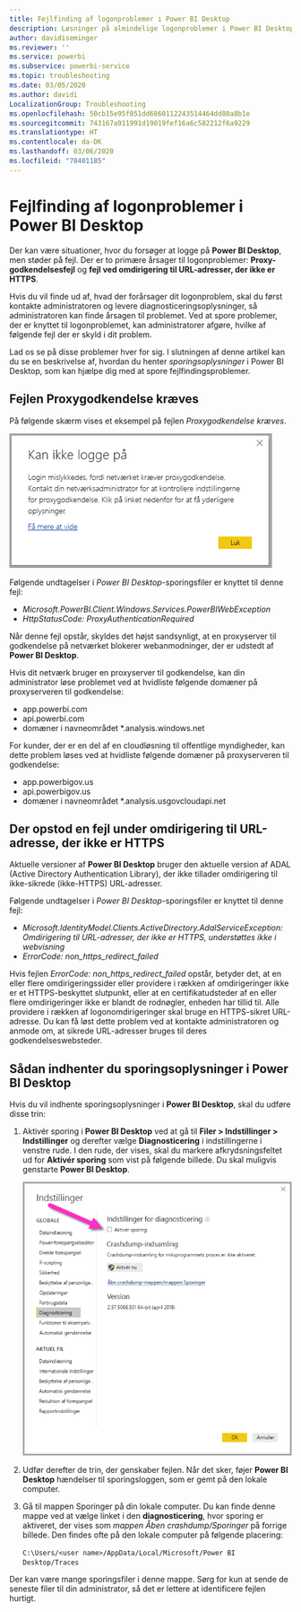 ```yaml
---
title: Fejlfinding af logonproblemer i Power BI Desktop
description: Løsninger på almindelige logonproblemer i Power BI Desktop
author: davidiseminger
ms.reviewer: ''
ms.service: powerbi
ms.subservice: powerbi-service
ms.topic: troubleshooting
ms.date: 03/05/2020
ms.author: davidi
LocalizationGroup: Troubleshooting
ms.openlocfilehash: 50cb15e95f051dd6860112243514464dd80a8b1e
ms.sourcegitcommit: 743167a911991d19019fef16a6c582212f6a9229
ms.translationtype: HT
ms.contentlocale: da-DK
ms.lasthandoff: 03/06/2020
ms.locfileid: "78401185"
---
```

# <a name="troubleshooting-sign-in-for-power-bi-desktop"></a>Fejlfinding af logonproblemer i Power BI Desktop
Der kan være situationer, hvor du forsøger at logge på **Power BI Desktop**, men støder på fejl. Der er to primære årsager til logonproblemer: **Proxy-godkendelsesfejl** og **fejl ved omdirigering til URL-adresser, der ikke er HTTPS**. 

Hvis du vil finde ud af, hvad der forårsager dit logonproblem, skal du først kontakte administratoren og levere diagnosticeringsoplysninger, så administratoren kan finde årsagen til problemet. Ved at spore problemer, der er knyttet til logonproblemet, kan administratorer afgøre, hvilke af følgende fejl der er skyld i dit problem. 

Lad os se på disse problemer hver for sig. I slutningen af denne artikel kan du se en beskrivelse af, hvordan du henter *sporingsoplysninger* i Power BI Desktop, som kan hjælpe dig med at spore fejlfindingsproblemer.


## <a name="proxy-authentication-required-error"></a>Fejlen Proxygodkendelse kræves

På følgende skærm vises et eksempel på fejlen *Proxygodkendelse kræves*.

![Logonfejl i forbindelse med fejlen Proxygodkendelse kræves](media/desktop-troubleshooting-sign-in/desktop-tshoot-sign-in_01.png)

Følgende undtagelser i *Power BI Desktop*-sporingsfiler er knyttet til denne fejl:

* *Microsoft.PowerBI.Client.Windows.Services.PowerBIWebException*
* *HttpStatusCode: ProxyAuthenticationRequired*

Når denne fejl opstår, skyldes det højst sandsynligt, at en proxyserver til godkendelse på netværket blokerer webanmodninger, der er udstedt af **Power BI Desktop**. 

Hvis dit netværk bruger en proxyserver til godkendelse, kan din administrator løse problemet ved at hvidliste følgende domæner på proxyserveren til godkendelse:

* app.powerbi.com
* api.powerbi.com
* domæner i navneområdet *.analysis.windows.net

For kunder, der er en del af en cloudløsning til offentlige myndigheder, kan dette problem løses ved at hvidliste følgende domæner på proxyserveren til godkendelse:

* app.powerbigov.us
* api.powerbigov.us
* domæner i navneområdet *.analysis.usgovcloudapi.net

## <a name="non-https-url-redirect-not-supported-error"></a>Der opstod en fejl under omdirigering til URL-adresse, der ikke er HTTPS

Aktuelle versioner af **Power BI Desktop** bruger den aktuelle version af ADAL (Active Directory Authentication Library), der ikke tillader omdirigering til ikke-sikrede (ikke-HTTPS) URL-adresser. 

Følgende undtagelser i *Power BI Desktop*-sporingsfiler er knyttet til denne fejl:

* *Microsoft.IdentityModel.Clients.ActiveDirectory.AdalServiceException: Omdirigering til URL-adresser, der ikke er HTTPS, understøttes ikke i webvisning*
* *ErrorCode: non_https_redirect_failed*

Hvis fejlen *ErrorCode: non_https_redirect_failed* opstår, betyder det, at en eller flere omdirigeringssider eller providere i rækken af omdirigeringer ikke er et HTTPS-beskyttet slutpunkt, eller at en certifikatudsteder af en eller flere omdirigeringer ikke er blandt de rodnøgler, enheden har tillid til. Alle providere i rækken af logonomdirigeringer skal bruge en HTTPS-sikret URL-adresse. Du kan få løst dette problem ved at kontakte administratoren og anmode om, at sikrede URL-adresser bruges til deres godkendelseswebsteder. 

## <a name="how-to-collect-a-trace-in-power-bi-desktop"></a>Sådan indhenter du sporingsoplysninger i Power BI Desktop

Hvis du vil indhente sporingsoplysninger i **Power BI Desktop**, skal du udføre disse trin:

1. Aktivér sporing i **Power BI Desktop** ved at gå til **Filer > Indstillinger > Indstillinger** og derefter vælge **Diagnosticering** i indstillingerne i venstre rude. I den rude, der vises, skal du markere afkrydsningsfeltet ud for **Aktivér sporing** som vist på følgende billede. Du skal muligvis genstarte **Power BI Desktop**.
   
   ![Aktivér sporing i Power BI Desktop](media/desktop-troubleshooting-sign-in/desktop-tshoot-sign-in_02.png)

2. Udfør derefter de trin, der genskaber fejlen. Når det sker, føjer **Power BI Desktop** hændelser til sporingsloggen, som er gemt på den lokale computer.

3. Gå til mappen Sporinger på din lokale computer. Du kan finde denne mappe ved at vælge linket i den **diagnosticering**, hvor sporing er aktiveret, der vises som *mappen Åben crashdump/Sporinger* på forrige billede. Den findes ofte på den lokale computer på følgende placering:

    `C:\Users/<user name>/AppData/Local/Microsoft/Power BI Desktop/Traces`

Der kan være mange sporingsfiler i denne mappe. Sørg for kun at sende de seneste filer til din administrator, så det er lettere at identificere fejlen hurtigt. 

